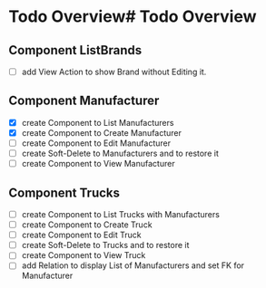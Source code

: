 # Todo Overview# Todo Overview

## Component ListBrands

* [ ]  add View Action to show Brand without Editing it.

## Component Manufacturer

* [X]  create Component to List Manufacturers
* [x]  create Component to Create Manufacturer
* [ ]  create Component to Edit Manufacturer
* [ ]  create Soft-Delete to Manufacturers and to restore it
* [ ]  create Component to View Manufacturer

## Component Trucks

* [ ]  create Component to List Trucks with Manufacturers
* [ ]  create Component to Create Truck
* [ ]  create Component to Edit Truck
* [ ]  create Soft-Delete to Trucks and to restore it
* [ ]  create Component to View Truck
* [ ]  add Relation to display List of Manufacturers and set FK for Manufacturer
